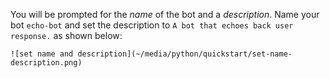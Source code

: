 <!-- Include under ## Create a bot H2 header -->

You will be prompted for the *name* of the bot and a *description*. Name your bot `echo-bot` and set the description to `A bot that echoes back user response.` as shown below:

    ![set name and description](~/media/python/quickstart/set-name-description.png)
